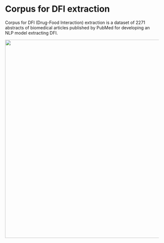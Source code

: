 # Corpus for DFI extraction

Corpus for DFI (Drug-Food Interaction) extraction is a dataset of 2271 abstracts of biomedical articles published by PubMed for developing an NLP model extracting DFI.

<center><img src= 'https://user-images.githubusercontent.com/75958220/104395745-c1321780-558c-11eb-9121-2fa7895c56ff.png' width='650' height='650'>
</center>
